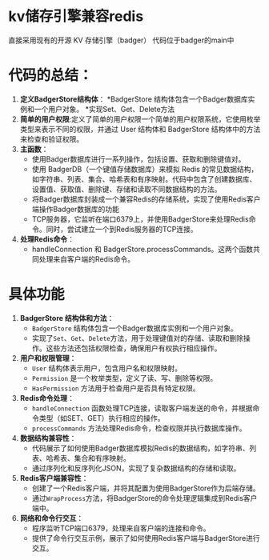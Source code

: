 # kv储存引擎兼容redis
直接采用现有的开源 KV 存储引擎（badger）
代码位于badger的main中

# 代码的总结：
1.  **定义BadgerStore结构体**：
    *BadgerStore 结构体包含一个Badger数据库实例和一个用户对象。
    *实现Set、Get、Delete方法
2.   **简单的用户权限**:定义了简单的用户权限一个简单的用户权限系统，它使用枚举类型来表示不同的权限，并通过 User 结构体和 BadgerStore 结构体中的方法来检查和验证权限。
3.  **主函数**：
    *   使用Badger数据库进行一系列操作，包括设置、获取和删除键值对。
    *   使用 BadgerDB（一个键值存储数据库）来模拟 Redis 的常见数据结构，如字符串、列表、集合、哈希表和有序映射。代码中包含了创建数据库、设置值、获取值、删除键、存储和读取不同数据结构的方法。
    *   将Badger数据库封装成一个兼容Redis的存储系统，实现了使用Redis客户端操作Badger数据库的功能
    *   TCP服务器，它监听在端口6379上，并使用BadgerStore来处理Redis命令。同时，尝试建立一个到Redis服务器的TCP连接。
4. **处理Redis命令**：
    *   handleConnection 和 BadgerStore.processCommands。这两个函数共同处理来自客户端的Redis命令。
# 具体功能
1.  **BadgerStore 结构体和方法**：
    *   `BadgerStore` 结构体包含一个Badger数据库实例和一个用户对象。
    *   实现了`Set`、`Get`、`Delete`方法，用于处理键值对的存储、读取和删除操作。这些方法还包括权限检查，确保用户有权执行相应操作。
2.  **用户和权限管理**：
    *   `User` 结构体表示用户，包含用户名和权限映射。
    *   `Permission` 是一个枚举类型，定义了读、写、删除等权限。
    *   `HasPermission` 方法用于检查用户是否具有特定权限。
3.  **Redis命令处理**：
    *   `handleConnection` 函数处理TCP连接，读取客户端发送的命令，并根据命令类型（如SET、GET）执行相应的操作。
    *   `processCommands` 方法处理Redis命令，检查权限并执行数据库操作。
4.  **数据结构兼容性**：
    *   代码展示了如何使用Badger数据库模拟Redis的数据结构，如字符串、列表、哈希表、集合和有序映射。
    *   通过序列化和反序列化JSON，实现了复杂数据结构的存储和读取。
5.  **Redis客户端兼容性**：
    *   创建了一个Redis客户端，并将其配置为使用BadgerStore作为后端存储。
    *   通过`WrapProcess`方法，将BadgerStore的命令处理逻辑集成到Redis客户端中。
6.  **网络和命令行交互**：
    *   程序监听TCP端口6379，处理来自客户端的连接和命令。
    *   提供了命令行交互示例，展示了如何使用Redis客户端与BadgerStore进行交互。


